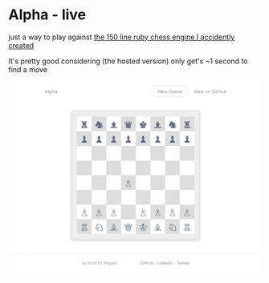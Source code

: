 # Alpha - live

just a way to play against [the 150 line ruby chess engine I accidently created](http://github.com/smichaelrogers/alpha)

It's pretty good considering (the hosted version) only get's ~1 second to find a move

[![game interface](./screen.png)](https://smichaelrogers.github.io/bounce)

